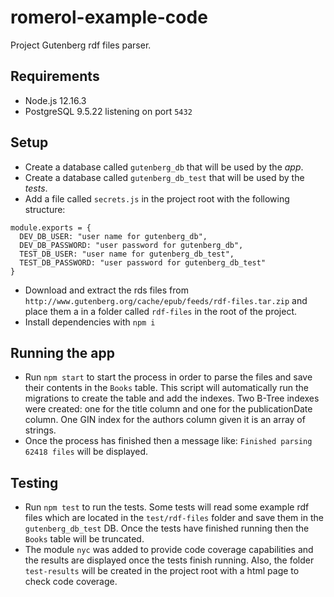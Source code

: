 # romerol-example-code

Project Gutenberg rdf files parser.

## Requirements

- Node.js 12.16.3
- PostgreSQL 9.5.22 listening on port `5432`

## Setup

- Create a database called `gutenberg_db` that will be used by the *app*.
- Create a database called `gutenberg_db_test` that will be used by the *tests*.
- Add a file called `secrets.js` in the project root with the following structure:

```
module.exports = {
  DEV_DB_USER: "user name for gutenberg_db",
  DEV_DB_PASSWORD: "user password for gutenberg_db",
  TEST_DB_USER: "user name for gutenberg_db_test",
  TEST_DB_PASSWORD: "user password for gutenberg_db_test"
}
```

- Download and extract the rds files from `http://www.gutenberg.org/cache/epub/feeds/rdf-files.tar.zip` and place them a in a folder called `rdf-files` in the root of the project.
- Install dependencies with `npm i`

## Running the app

- Run `npm start` to start the process in order to parse the files and save their contents in the `Books` table. This script will automatically run the migrations to create the table and add the indexes. Two B-Tree indexes were created: one for the title column and one for the publicationDate column. One GIN index for the authors column given it is an array of strings.
- Once the process has finished then a message like: `Finished parsing 62418 files` will be displayed.

## Testing

- Run `npm test` to run the tests. Some tests will read some example rdf files which are located in the `test/rdf-files` folder and save them in the `gutenberg_db_test` DB. Once the tests have finished running then the `Books` table will be truncated.
- The module `nyc` was added to provide code coverage capabilities and the results are displayed once the tests finish running. Also, the folder `test-results` will be created in the project root with a html page to check code coverage.







